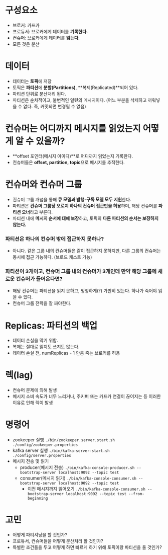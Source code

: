 # 구성요소
- 브로커: 카프카
- 프로듀서: 브로커에게 데이터를 **기록한다.**
- 컨슈머: 브로커에게 데이터를 **읽는다.**
- 모든 것은 분산

# 데이터
- 데이터는 **토픽**에 저장
- 토픽은 **파티션**에 **분할(Partitions)**, **복제(Replicated)**되어 있다.
- 파티션 단위로 분산처리 된다.
- 파티션은 순차적이고, 불변적인 일련의 메시지이다. (어느 부분을 삭제하고 끼워넣을 수 없다. 즉, 커밋되면 변경될 수 없음)

# 컨슈머는 어디까지 메시지를 읽었는지 어떻게 알 수 있을까?
- **offset 포인터(메시지 아이디)**로 어디까지 읽었는지 기록한다.
- 컨슈머들은 **offset, partition, topic**으로 메시지를 추적한다.

# 컨슈머와 컨슈머 그룹
- 컨슈머 그룹 개념을 통해 **큐 모델과 발행-구독 모델 모두 지원**한다.
- 파티션은 **컨슈머 그룹당 오로지 하나의 컨슈머 접근만을 허용**하며, 해당 컨슈머를 **파티션 오너**라고 부른다.
- 파티션 내에 **메시지 순서에 대해 보장**하고, 토픽의 **다른 파티션의 순서는 보장하지 않는다.**

### 파티션은 하나의 컨슈머 밖에 접근하지 못하나?
- 아니다. 같은 그룹 내의 컨슈머들은 같이 접근하지 못하지만, 다른 그룹의 컨슈머는 동시에 접근 가능하다. (브로드 캐스트 가능)

### 파티션이 3개이고, 컨슈머 그룹 내의 컨슈머가 3개인데 만약 해당 그룹에 새로운 컨슈머가 들어온다면?
- 해당 컨슈머는 파티션을 읽지 못하고, 멍청하게(?) 가만히 있는다. 하나가 죽어야 읽을 수 있다.
- 컨슈머 그룹 전략을 잘 짜야한다.

# Replicas: 파티션의 백업
- 데이터 손실을 막기 위함.
- 복제는 절대로 읽지도 쓰지도 않는다.
- 데이터 손실 전, numReplicas - 1 만큼 죽는 브로커를 허용

# 렉(lag)
- 컨슈머 문제에 의해 발생
- 메시지 소비 속도가 너무 느리거나, 주키퍼 또는 카프카 연결이 끊어지는 등 이러한 이유로 인해 렉이 발생

# 명령어
- zookeeper 실행 `./bin/zookeeper.server.start.sh ./config/zookeeper.properties`
- kafka server 실행 `./bin/kafka-server-start.sh ./config/server.properties`
- 메시지 전송 및 읽기
  - producer(메시지 전송) `./bin/kafka-console-producer.sh --bootstrap-server localhost:9092 --topic test`
  - consumer(메시지 읽기) `./bin/kafka-console-consumer.sh --bootstrap-server localhost:9092 --topic test`
    - 이전 메시지까지 읽어오기 `./bin/kafka-console-consumer.sh --bootstrap-server localhost:9092 --topic test --from-beginning`

# 고민
- 어떻게 파티셔닝을 할 것인가?
- 프로듀서, 컨슈머들을 어떻게 분산처리 할 것인가?
- 특별한 조건들을 두고 어떻게 하면 빠르게 하기 위해 토픽이랑 파티션을 둘 것인가?
